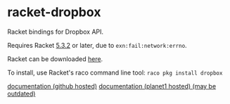 racket-dropbox
==============

Racket bindings for Dropbox API.

Requires Racket [5.3.2](http://pre.racket-lang.org/docs/html/release-notes/racket/HISTORY.txt) or later, due to `exn:fail:network:errno`.

Racket can be downloaded [here](http://racket-lang.org/). 

To install, use Racket's raco command line tool: `raco pkg install dropbox`

[documentation (github hosted)](http://stchang.github.io/dropbox/dropbox.html)
[documentation (planet1 hosted) (may be outdated)](http://planet.racket-lang.org/package-source/stchang/dropbox.plt/2/0/planet-docs/dropbox/index.html)

